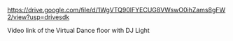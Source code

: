 https://drive.google.com/file/d/1WgVTQ90lFYECUG8VWswO0ihZams8gFW2/view?usp=drivesdk

Video link of the Virtual Dance floor with DJ Light
